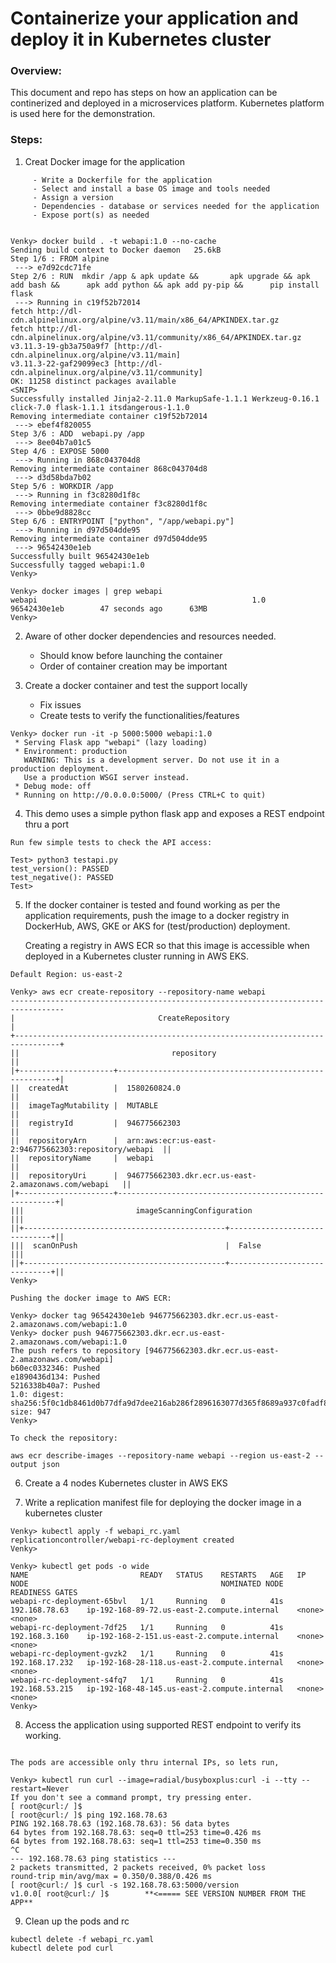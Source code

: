 #                        Containerize your application and deploy it in Kubernetes cluster

### Overview:
  This document and repo has steps on how an application can be continerized and deployed 
in a microservices platform. Kubernetes platform is used here for the demonstration.

### Steps:


1. Creat Docker image for the application
```
     - Write a Dockerfile for the application 
     - Select and install a base OS image and tools needed
     - Assign a version
     - Dependencies - database or services needed for the application
     - Expose port(s) as needed


Venky> docker build . -t webapi:1.0 --no-cache
Sending build context to Docker daemon   25.6kB
Step 1/6 : FROM alpine
 ---> e7d92cdc71fe
Step 2/6 : RUN  mkdir /app & apk update &&       apk upgrade && apk add bash &&      apk add python && apk add py-pip &&      pip install flask
 ---> Running in c19f52b72014
fetch http://dl-cdn.alpinelinux.org/alpine/v3.11/main/x86_64/APKINDEX.tar.gz
fetch http://dl-cdn.alpinelinux.org/alpine/v3.11/community/x86_64/APKINDEX.tar.gz
v3.11.3-19-gb3a750a9f7 [http://dl-cdn.alpinelinux.org/alpine/v3.11/main]
v3.11.3-22-gaf29099ec3 [http://dl-cdn.alpinelinux.org/alpine/v3.11/community]
OK: 11258 distinct packages available
<SNIP>
Successfully installed Jinja2-2.11.0 MarkupSafe-1.1.1 Werkzeug-0.16.1 click-7.0 flask-1.1.1 itsdangerous-1.1.0
Removing intermediate container c19f52b72014
 ---> ebef4f820055
Step 3/6 : ADD  webapi.py /app
 ---> 8ee04b7a01c5
Step 4/6 : EXPOSE 5000
 ---> Running in 868c043704d8
Removing intermediate container 868c043704d8
 ---> d3d58bda7b02
Step 5/6 : WORKDIR /app
 ---> Running in f3c8280d1f8c
Removing intermediate container f3c8280d1f8c
 ---> 0bbe9d8828cc
Step 6/6 : ENTRYPOINT ["python", "/app/webapi.py"]
 ---> Running in d97d504dde95
Removing intermediate container d97d504dde95
 ---> 96542430e1eb
Successfully built 96542430e1eb
Successfully tagged webapi:1.0
Venky>

Venky> docker images | grep webapi
webapi                                                1.0                     96542430e1eb        47 seconds ago      63MB
Venky>

```


2. Aware of other docker dependencies and resources needed.
      - Should know before launching the container
      - Order of container creation may be important

3. Create a docker container and test the support locally
      - Fix issues
      - Create tests to verify the functionalities/features

```
Venky> docker run -it -p 5000:5000 webapi:1.0
 * Serving Flask app "webapi" (lazy loading)
 * Environment: production
   WARNING: This is a development server. Do not use it in a production deployment.
   Use a production WSGI server instead.
 * Debug mode: off
 * Running on http://0.0.0.0:5000/ (Press CTRL+C to quit)

```

4. This demo uses a simple python flask app and exposes a REST endpoint thru a port

```
Run few simple tests to check the API access:

Test> python3 testapi.py
test_version(): PASSED
test_negative(): PASSED
Test>

```

5. If the docker container is tested and found working as per the application requirements, push the image to a docker
   registry in DockerHub, AWS, GKE or AKS for (test/production) deployment.

   Creating a registry in AWS ECR so that this image is accessible when deployed in a Kubernetes cluster running in AWS EKS.

```
Default Region: us-east-2

Venky> aws ecr create-repository --repository-name webapi
----------------------------------------------------------------------------------
|                                CreateRepository                                |
+--------------------------------------------------------------------------------+
||                                  repository                                  ||
|+---------------------+--------------------------------------------------------+|
||  createdAt          |  1580260824.0                                          ||
||  imageTagMutability |  MUTABLE                                               ||
||  registryId         |  946775662303                                          ||
||  repositoryArn      |  arn:aws:ecr:us-east-2:946775662303:repository/webapi  ||
||  repositoryName     |  webapi                                                ||
||  repositoryUri      |  946775662303.dkr.ecr.us-east-2.amazonaws.com/webapi   ||
|+---------------------+--------------------------------------------------------+|
|||                         imageScanningConfiguration                         |||
||+---------------------------------------------+------------------------------+||
|||  scanOnPush                                 |  False                       |||
||+---------------------------------------------+------------------------------+||
Venky>

Pushing the docker image to AWS ECR:

Venky> docker tag 96542430e1eb 946775662303.dkr.ecr.us-east-2.amazonaws.com/webapi:1.0
Venky> docker push 946775662303.dkr.ecr.us-east-2.amazonaws.com/webapi:1.0
The push refers to repository [946775662303.dkr.ecr.us-east-2.amazonaws.com/webapi]
b60ec0332346: Pushed
e1890436d134: Pushed
5216338b40a7: Pushed
1.0: digest: sha256:5f0c1db8461d0b77dfa9d7dee216ab286f2896163077d365f8689a937c0fadf8 size: 947
Venky>

To check the repository:

aws ecr describe-images --repository-name webapi --region us-east-2 --output json

```
6. Create a 4 nodes Kubernetes cluster in AWS EKS

7. Write a replication manifest file for deploying the docker image in a kubernetes cluster 

```
Venky> kubectl apply -f webapi_rc.yaml
replicationcontroller/webapi-rc-deployment created
Venky>

Venky> kubectl get pods -o wide
NAME                         READY   STATUS    RESTARTS   AGE   IP               NODE                                           NOMINATED NODE   READINESS GATES
webapi-rc-deployment-65bvl   1/1     Running   0          41s   192.168.78.63    ip-192-168-89-72.us-east-2.compute.internal    <none>           <none>
webapi-rc-deployment-7df25   1/1     Running   0          41s   192.168.3.160    ip-192-168-2-151.us-east-2.compute.internal    <none>           <none>
webapi-rc-deployment-gvzk2   1/1     Running   0          41s   192.168.17.232   ip-192-168-28-118.us-east-2.compute.internal   <none>           <none>
webapi-rc-deployment-s4fq7   1/1     Running   0          41s   192.168.53.215   ip-192-168-48-145.us-east-2.compute.internal   <none>           <none>
Venky>

```

8. Access the application using supported REST endpoint to verify its working.

```

The pods are accessible only thru internal IPs, so lets run,

Venky> kubectl run curl --image=radial/busyboxplus:curl -i --tty --restart=Never
If you don't see a command prompt, try pressing enter.
[ root@curl:/ ]$
[ root@curl:/ ]$ ping 192.168.78.63
PING 192.168.78.63 (192.168.78.63): 56 data bytes
64 bytes from 192.168.78.63: seq=0 ttl=253 time=0.426 ms
64 bytes from 192.168.78.63: seq=1 ttl=253 time=0.350 ms
^C
--- 192.168.78.63 ping statistics ---
2 packets transmitted, 2 packets received, 0% packet loss
round-trip min/avg/max = 0.350/0.388/0.426 ms
[ root@curl:/ ]$ curl -s 192.168.78.63:5000/version
v1.0.0[ root@curl:/ ]$        **<===== SEE VERSION NUMBER FROM THE APP**

```

9. Clean up the pods and rc

```
kubectl delete -f webapi_rc.yaml
kubectl delete pod curl
```
